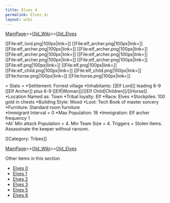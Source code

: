 ```yaml
---
title: Elves 4
permalink: Elves_4/
layout: wiki
---
```


[MainPage](/keeperrl_wiki/ "wikilink")>>[Old_Wiki](/keeperrl_wiki/Old_Wiki "wikilink")>>[Old_Elves](/keeperrl_wiki/Old_Elves "wikilink")

[[File:elf_lord.png|100px|link=]]
[[File:elf_archer.png|100px|link=]]
[[File:elf_archer.png|100px|link=]]
[[File:elf_archer.png|100px|link=]]
[[File:elf_archer.png|100px|link=]]
[[File:elf_archer.png|100px|link=]]
[[File:elf_archer.png|100px|link=]]
[[File:elf_archer.png|100px|link=]]
[[File:elf.png|100px|link=]]
[[File:elf.png|100px|link=]]
[[File:elf_child.png|100px|link=]]
[[File:elf_child.png|100px|link=]]
[[File:horse.png|100px|link=]]
[[File:horse.png|100px|link=]]

= Stats =
*Settlement: Forrest village
*Inhabitants: [[Elf Lord]] leading 6-9 [[Elf Archer]] plus 6-9 [[Elf|Woman]]/[[Elf Child|Children]]/[[Horse]].
*Location Named as: Town
*Tribal loyalty: Elf
*Race: Elves
*Stockpiles: 100 gold in chests
*Building Style: Wood
*Loot: Tech Book of master sorcery
*Furniture: Standard room furniture  
*Immigrant Interval = 0
*Max Population: 18
*Immigration: Elf archer frequency 1  
*AI: Min attack Population = 4. Min Team Size = 4. Triggers = Stolen Items. Assassinate the keeper without ransom. 

[[Category: Tribes]]

[MainPage](/keeperrl_wiki/ "wikilink")>>[Old_Wiki](/keeperrl_wiki/Old_Wiki "wikilink")>>[Old_Elves](/keeperrl_wiki/Old_Elves "wikilink")

Other items in this section
-    [Elves 0](/keeperrl_wiki/Elves_0 "wikilink")
-    [Elves 1](/keeperrl_wiki/Elves_1 "wikilink")
-    [Elves 2](/keeperrl_wiki/Elves_2 "wikilink")
-    [Elves 3](/keeperrl_wiki/Elves_3 "wikilink")
-    [Elves 5](/keeperrl_wiki/Elves_5 "wikilink")
-    [Elves 6](/keeperrl_wiki/Elves_6 "wikilink")
